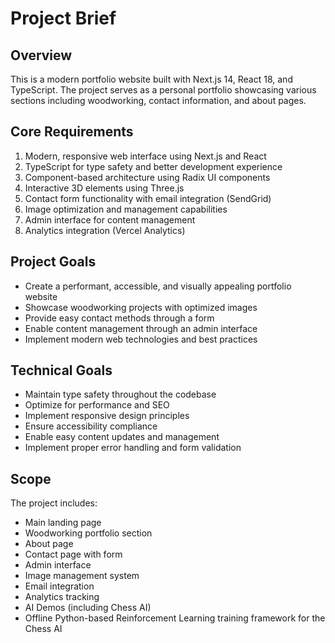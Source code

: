 # Project Brief

## Overview
This is a modern portfolio website built with Next.js 14, React 18, and TypeScript. The project serves as a personal portfolio showcasing various sections including woodworking, contact information, and about pages.

## Core Requirements
1. Modern, responsive web interface using Next.js and React
2. TypeScript for type safety and better development experience
3. Component-based architecture using Radix UI components
4. Interactive 3D elements using Three.js
5. Contact form functionality with email integration (SendGrid)
6. Image optimization and management capabilities
7. Admin interface for content management
8. Analytics integration (Vercel Analytics)

## Project Goals
- Create a performant, accessible, and visually appealing portfolio website
- Showcase woodworking projects with optimized images
- Provide easy contact methods through a form
- Enable content management through an admin interface
- Implement modern web technologies and best practices

## Technical Goals
- Maintain type safety throughout the codebase
- Optimize for performance and SEO
- Implement responsive design principles
- Ensure accessibility compliance
- Enable easy content updates and management
- Implement proper error handling and form validation

## Scope
The project includes:
- Main landing page
- Woodworking portfolio section
- About page
- Contact page with form
- Admin interface
- Image management system
- Email integration
- Analytics tracking
- AI Demos (including Chess AI)
- Offline Python-based Reinforcement Learning training framework for the Chess AI 
